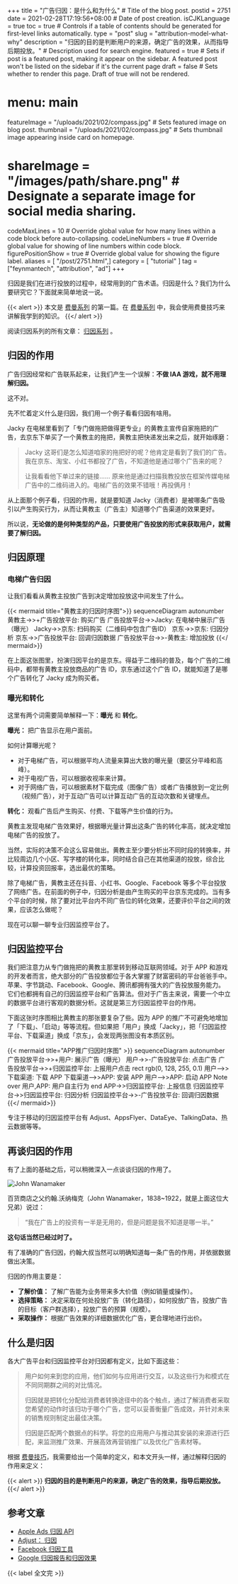 +++
title = "广告归因：是什么和为什么" # Title of the blog post.
postid = 2751
date = 2021-02-28T17:19:56+08:00 # Date of post creation.
isCJKLanguage = true
toc = true # Controls if a table of contents should be generated for first-level links automatically.
type = "post"
slug = "attribution-model-what-why"
description = "归因的目的是判断用户的来源，确定广告的效果，从而指导后期投放。" # Description used for search engine.
featured = true # Sets if post is a featured post, making it appear on the sidebar. A featured post won't be listed on the sidebar if it's the current page
draft = false # Sets whether to render this page. Draft of true will not be rendered.
# menu: main
featureImage = "/uploads/2021/02/compass.jpg" # Sets featured image on blog post.
thumbnail = "/uploads/2021/02/compass.jpg" # Sets thumbnail image appearing inside card on homepage.
# shareImage = "/images/path/share.png" # Designate a separate image for social media sharing.
codeMaxLines = 10 # Override global value for how many lines within a code block before auto-collapsing.
codeLineNumbers = true # Override global value for showing of line numbers within code block.
figurePositionShow = true # Override global value for showing the figure label.
aliases = [ "/post/2751.html",]
category = [ "tutorial" ]
tag = ["feynmantech", "attribution", "ad"]
+++

归因是我们在进行投放的过程中，经常用到的广告术语。归因是什么？我们为什么要研究它？下面就来简单地说一说。<!--more-->

{{< alert >}}
本文是 [费曼系列](/tag/feynmantech/) 的第一篇。在 [费曼系列](/tag/feynmantech/) 中，我会使用费曼技巧来讲解我学到的知识。
{{</ alert >}}

阅读归因系列的所有文章： [归因系列][tag] 。

## 归因的作用

广告归因经常和广告联系起来，让我们产生一个误解：**不做 IAA 游戏，就不用理解归因。**

这不对。

先不忙着定义什么是归因，我们用一个例子看看归因有啥用。

Jacky 在电梯里看到了「专门做拖把做得更专业」的黄教主宣传自家拖把的广告，去京东下单买了一个黄教主的拖把，黄教主把快递发出来之后，就开始琢磨：

> Jacky 这哥们是怎么知道咱家的拖把好的呢？他肯定是看到了我们的广告。我在京东、淘宝、小红书都投了广告，不知道他是通过哪个广告来的呢？
>
> 让我看看他下单过来的链接…… 原来他是通过扫描我教投放在框架传媒电梯广告中的二维码进入的。电梯广告的效果不错哦！再投俩月！

从上面那个例子看，归因的作用，就是要知道 Jacky（消费者）是被哪条广告吸引以产生购买行为，从而让黄教主（广告主）知道哪个广告渠道的效果更好。

所以说，**无论做的是何种类型的产品，只要使用广告投放的形式来获取用户，就需要了解归因。**

## 归因原理

### 电梯广告归因

让我们看看从黄教主投放广告到决定增加投放这中间发生了什么。

{{< mermaid title="黄教主的归因时序图">}}
sequenceDiagram
    autonumber
    黄教主->>+广告投放平台: 购买广告
    广告投放平台->>Jacky: 在电梯中展示广告（曝光）
    Jacky->>京东: 扫码购买（二维码中包含广告ID）
    京东->>京东: 归因分析
    京东->>广告投放平台: 回调归因数据
    广告投放平台->>-黄教主: 增加投放
{{</ mermaid>}}

在上面这张图里，扮演归因平台的是京东。得益于二维码的普及，每个广告的二维码中，都带有黄教主投放商品的广告 ID，京东通过这个广告 ID，就能知道了是哪个广告转化了 Jacky 成为购买者。

### 曝光和转化

这里有两个词需要简单解释一下：**曝光** 和 **转化**。

**曝光：** 把广告显示在用户面前。

如何计算曝光呢？

- 对于电梯广告，可以根据平均人流量来算出大致的曝光量（要区分平峰和高峰）。
- 对于电视广告，可以根据收视率来计算。
- 对于网络广告，可以根据素材下载完成（图像广告）或者广告播放到一定比例（视频广告），对于互动广告可以计算互动广告的互动次数和关键埋点。

**转化：** 观看广告后产生购买、付费、下载等产生价值的行为。

黄教主发现电梯广告效果好，根据曝光量计算出这条广告的转化率高，就决定增加电梯广告的投放了。

当然，实际的决策不会这么容易做出。黄教主至少要分析出不同时段的转换率，并比较周边几个小区、写字楼的转化率，同时结合自己在其他渠道的投放，综合比较，计算投资回报率，选出最优的策略。

除了电梯广告，黄教主还在抖音、小红书、Google、Facebook 等多个平台投放了网络广告。在前面的例子中，归因分析是由产生购买的平台京东完成的。当有多个平台的时候，除了要对比平台内不同广告位的转化效果，还要评价平台之间的效果，应该怎么做呢？

现在可以聊一聊专业归因监控平台了。

## 归因监控平台

我们把注意力从专门做拖把的黄教主那里转到移动互联网领域。对于 APP 和游戏的开发者而言，绝大部分的广告投放都位于各大掌握了财富密码的平台爸爸手中。苹果、字节跳动、Facebook、Google、腾讯都拥有强大的广告投放服务能力。它们也都拥有自己的归因监控平台和广告算法。但对于广告主来说，需要一个中立的数据平台进行客观的数据分析。这就是第三方归因监控平台的作用。

下面这张时序图相比黄教主的那张要复杂了些。因为 APP 的推广不可避免地增加了「下载」、「启动」等等流程。但如果把「用户」换成「Jacky」，把「归因监控平台、下载渠道」换成「京东」，会发现两张图没有本质区别。

{{< mermaid title="APP推广归因时序图" >}}
sequenceDiagram
    autonumber
    广告投放平台->>+用户: 展示广告（曝光）
    用户->>-广告投放平台: 点击广告
    广告投放平台->>+归因监控平台: 上报用户点击
    rect rgb(0, 128, 255, 0.1)
        用户-->>下载渠道: 下载 APP
        下载渠道-->>APP: 安装 APP
        用户-->>APP: 启动 APP
        Note over 用户,APP: 用户自主行为
    end
    APP->>归因监控平台: 上报信息
    归因监控平台->>归因监控平台: 归因分析
    归因监控平台->>-广告投放平台: 回调归因数据
{{</ mermaid>}}

专注于移动的归因监控平台有 Adjust、AppsFlyer、DataEye、TalkingData、热云数据等等。

## 再谈归因的作用

有了上面的基础之后，可以稍微深入一点谈谈归因的作用了。

![John Wanamaker](/uploads/2021/02/johnwanamaker.jpg)

百货商店之父约翰.沃纳梅克（John Wanamaker，1838~1922，就是上面这位大兄弟）说过：

> “我在广告上的投资有一半是无用的，但是问题是我不知道是哪一半。”

**这句话当然已经过时了。**

有了准确的广告归因，约翰大叔当然可以明确知道每一条广告的作用，并依据数据做出决策。

归因的作用主要是：

- **了解价值：** 了解广告能为业务带来多大价值（例如销量或操作）。
- **选择策略：** 决定采取在何处投放广告（转化路径），如何投放广告，投放广告的目标（客户群选择），投放广告的预算（规模）。
- **采取操作：** 根据广告效果的详细数据优化广告，更合理地进行出价。

## 什么是归因

各大广告平台和归因监控平台对归因都有定义，比如下面这些：

> 用户如何来到您的应用，他们如何与应用进行交互，以及这些行为和模式在不同同期群之间的对比情况。
>
> 归因就是把转化分配给消费者转换途径中的各个触点，通过了解消费者采取您希望的动作时该归功于哪个广告，您可以妥善衡量广告成效，并针对未来的销售规则制定出最佳决策。
>
> 归因是匹配两个数据点的科学。将您的应用用户与推动其安装的来源进行匹配，来监测推广效果、开展高效再营销推广以及优化广告素材等。

根据 [费曼技巧](/tag/feynmantech/)，我需要给出一个简单的定义，和本文开头一样，通过解释归因的作用来定义：

{{< alert >}}
**归因的目的是判断用户的来源，确定广告的效果，指导后期投放。**
{{</ alert >}}

## 参考文章

- [Apple Ads 归因 API][asaaa]
- [Adjust： 归因][adjusta]
- [Facebook 归因工具][fba]
- [Google 归因报告和归因效果][googlea]

{{< label 全文完 >}}

[asaaa]: https://searchads.apple.com/cn/help/advanced/0028-apple-search-ads-attribution-api/
[adjusta]: https://help.adjust.com/zh/attribution
[fba]: https://zh-tw.facebook.com/business/help/370704083280490?id=399393560487908
[googlea]: https://support.google.com/google-ads/topic/7279627?hl=zh-Hans&ref_topic=3119145
[tag]: /tag/attribution/
